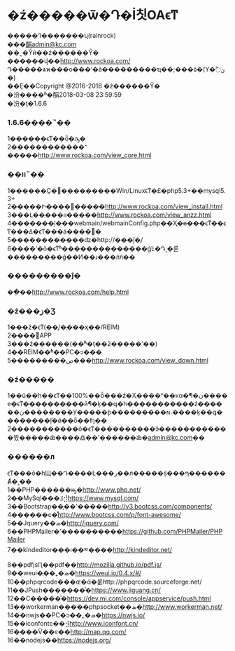 # �ź�����ѿ�Դ�İ칫OAϵͳ

�����ߣ�������ʯ(rainrock)  
���䣺admin@kc.com  
��˾�Ŷӣ��ź������Ŷ�  
������վ��http://www.rockoa.com/  
Դ�����ѧϰ���ο���ʹ�ã���ֹ������ҵ��;���۵�(Υ�߱ؾ�)  
��Ȩ��Copyright @2016-2018 �ź������Ŷ�  
�汾����ʱ�䣺2018-03-08 23:59:59  
�汾�ţ�1.6.6   


### 1.6.6����˵��
1������ϵͳ��ȫ�ԡ�  
2������������־�����http://www.rockoa.com/view_core.html  


### ��װ˵��
1������Ҫ�󣺿���������Win/Linuxϵͳ�£�php5.3+��mysql5.3+  
2�����Ի���������http://www.rockoa.com/view_install.html  
3���Լ��ֶ���װ�����http://www.rockoa.com/view_anzz.html  
4�������ļ���webmain/webmainConfig.php��Ҳ�ɵ���ϵͳ��ϵͳ���ߡ�ϵͳ���á����޸�  
5������������ʣ�http://���ĵ�ַ/  
6����ʹ�ô�ϵͳʱ��������������ǵĿ�Դ˼�룬���������ǵ��Ͷ��ɹ���лл��

### ���������ĵ�
��ַ��http://www.rockoa.com/help.html  

### �ź���ز�Ʒ
1���ź�ϵͳ(��̨/�ֻ���ҳ��/REIM)  
2����׿APP  
3���ź������(��ʱͨ�ţ��ƻ�����ʹ��)  
4��REIM��ʱͨ��PC�ͻ���  
5���������ص�ַ��http://www.rockoa.com/view_down.html  



### �ź����� 
1��û��һ��ϵͳ��100%��ȫ���ź�Ҳ����ˣ��κα�¶�ڹ����е�ϵͳ����������й¶�ķ��գ�һ�����������ź������ڹ��������У�����ϸ���������ɴ˴����ķ��գ��������ܵļ�ǿ��ȫ��ʩ��  
2�����������ô�ϵͳ����������ӭ������������뷨�����ǣ����߷��ʼ������ǣ�admin@kc.com��  

### ������л  
ϵͳ���õ�һЩ��Դ����Ŀ���ر��л�����ṩ���ף������Ⱥ�˳��    
1��PHP������ԣ�http://www.php.net/   
2��MySql���ݿ⣺https://www.mysql.com/    
3��Bootstrap��̨��ʽ�����http://v3.bootcss.com/components/  
4������ͼ�꣺http://www.bootcss.com/p/font-awesome/  
5��Jquery��ܣ�http://jquery.com/  
6��PHPMailer�ʼ����������https://github.com/PHPMailer/PHPMailer  
7��kindeditor���ı��༭����http://kindeditor.net/  
8��pdfjsԤ��pdf��http://mozilla.github.io/pdf.js/  
9��weui�ֻ��˿�ܣ�https://weui.io/0.4.x/#/  
10��phpqrcode���ɶ�ά�룺http://phpqrcode.sourceforge.net/    
11��JPush�������ͣ�https://www.jiguang.cn/  
12��С�����ͣ�https://dev.mi.com/console/appservice/push.html  
13��workerman�����phpsocket��ܣ�http://www.workerman.net/  
14��nwjs��PC�ͻ��˿�ܣ�https://nwjs.io/  
15��iconfontͼ��⣺http://www.iconfont.cn/   
16����Ѷ��ͼ��http://map.qq.com/  
16��nodejs��https://nodejs.org/ 
